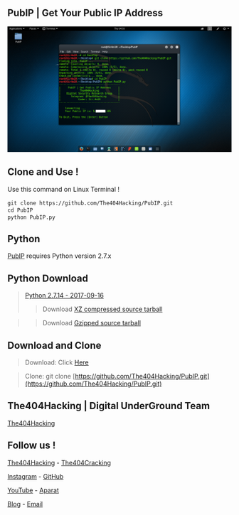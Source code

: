 ## PubIP | Get Your Public IP Address

![PubIP](Screenshot.png?raw=true "PubIP")


## Clone and Use !
Use this command on Linux Terminal !
```
git clone https://github.com/The404Hacking/PubIP.git
cd PubIP
python PubIP.py
```

## Python
[PubIP](https://github.com/The404Hacking/PubIP/) requires Python version 2.7.x

## Python Download
> [Python 2.7.14 - 2017-09-16](https://www.python.org/downloads/release/python-2714/)
>> Download [XZ compressed source tarball](https://www.python.org/ftp/python/2.7.14/Python-2.7.14.tar.xz)

>> Download [Gzipped source tarball](https://www.python.org/ftp/python/2.7.14/Python-2.7.14.tgz)

## Download and Clone
> Download: Click [Here](https://github.com/The404Hacking/PubIP/archive/master.zip)

> Clone: git clone [https://github.com/The404Hacking/PubIP.git](https://github.com/The404Hacking/PubIP.git)

## The404Hacking | Digital UnderGround Team
[The404Hacking](https://T.me/The404Hacking)

## Follow us !
[The404Hacking](https://T.me/The404Hacking) - [The404Cracking](https://T.me/The404Cracking)

[Instagram](https://instagram.com/The404Hacking) - [GitHub](https://github.com/The404Hacking)

[YouTube](http://yon.ir/youtube404) - [Aparat](http://www.aparat.com/The404Hacking)

[Blog](http://the404hacking.blogsky.com) - [Email](mailto:The404Hacking.Team@Gmail.Com)
